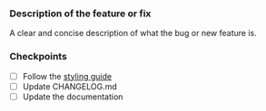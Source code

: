 ### Description of the feature or fix

A clear and concise description of what the bug or new feature is.

### Checkpoints
- [ ] Follow the [styling guide](https://github.com/lvgl/lvgl/blob/master/docs/CODING_STYLE.md)
- [ ] Update CHANGELOG.md
- [ ] Update the documentation
